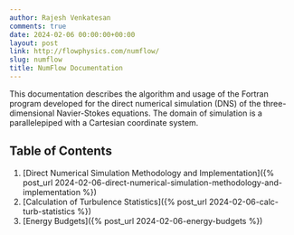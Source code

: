 ```yaml
---
author: Rajesh Venkatesan
comments: true
date: 2024-02-06 00:00:00+00:00
layout: post
link: http://flowphysics.com/numflow/
slug: numflow
title: NumFlow Documentation
---
```

This documentation describes the algorithm and usage of the Fortran program developed for the direct numerical simulation (DNS) of the three-dimensional Navier-Stokes equations. The domain of simulation is a parallelepiped with a Cartesian coordinate system.

## Table of Contents

1. [Direct Numerical Simulation Methodology and Implementation]({% post_url  2024-02-06-direct-numerical-simulation-methodology-and-implementation %})
1. [Calculation of Turbulence Statistics]({% post_url  2024-02-06-calc-turb-statistics %})
1. [Energy Budgets]({% post_url  2024-02-06-energy-budgets %})
